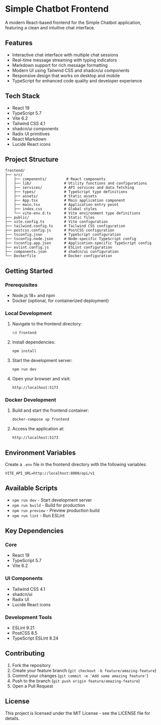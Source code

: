 # Simple Chatbot Frontend

A modern React-based frontend for the Simple Chatbot application, featuring a clean and intuitive chat interface.

## Features

- Interactive chat interface with multiple chat sessions
- Real-time message streaming with typing indicators
- Markdown support for rich message formatting
- Modern UI using Tailwind CSS and shadcn/ui components
- Responsive design that works on desktop and mobile
- TypeScript for enhanced code quality and developer experience

## Tech Stack

- React 19
- TypeScript 5.7
- Vite 6.2
- Tailwind CSS 4.1
- shadcn/ui components
- Radix UI primitives
- React Markdown
- Lucide React icons

## Project Structure

```
frontend/
├── src/
│   ├── components/         # React components
│   ├── lib/               # Utility functions and configurations
│   ├── services/          # API services and data fetching
│   ├── types/             # TypeScript type definitions
│   ├── assets/            # Static assets
│   ├── App.tsx            # Main application component
│   ├── main.tsx           # Application entry point
│   ├── index.css          # Global styles
│   └── vite-env.d.ts      # Vite environment type definitions
├── public/                # Static files
├── vite.config.ts         # Vite configuration
├── tailwind.config.ts     # Tailwind CSS configuration
├── postcss.config.js      # PostCSS configuration
├── tsconfig.json          # TypeScript configuration
├── tsconfig.node.json     # Node-specific TypeScript config
├── tsconfig.app.json      # Application-specific TypeScript config
├── eslint.config.js       # ESLint configuration
├── components.json        # shadcn/ui configuration
└── Dockerfile             # Docker configuration
```

## Getting Started

### Prerequisites

- Node.js 18+ and npm
- Docker (optional, for containerized deployment)

### Local Development

1. Navigate to the frontend directory:

   ```bash
   cd frontend
   ```

2. Install dependencies:

   ```bash
   npm install
   ```

3. Start the development server:

   ```bash
   npm run dev
   ```

4. Open your browser and visit:
   ```
   http://localhost:5173
   ```

### Docker Development

1. Build and start the frontend container:

   ```bash
   docker-compose up frontend
   ```

2. Access the application at:
   ```
   http://localhost:5173
   ```

## Environment Variables

Create a `.env` file in the frontend directory with the following variables:

```
VITE_API_URL=http://localhost:8000/api/v1
```

## Available Scripts

- `npm run dev` - Start development server
- `npm run build` - Build for production
- `npm run preview` - Preview production build
- `npm run lint` - Run ESLint

## Key Dependencies

### Core

- React 19
- TypeScript 5.7
- Vite 6.2

### UI Components

- Tailwind CSS 4.1
- shadcn/ui
- Radix UI
- Lucide React icons

### Development Tools

- ESLint 9.21
- PostCSS 8.5
- TypeScript ESLint 8.24

## Contributing

1. Fork the repository
2. Create your feature branch (`git checkout -b feature/amazing-feature`)
3. Commit your changes (`git commit -m 'Add some amazing feature'`)
4. Push to the branch (`git push origin feature/amazing-feature`)
5. Open a Pull Request

## License

This project is licensed under the MIT License - see the LICENSE file for details.
